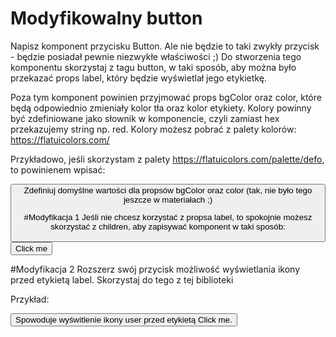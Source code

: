 # Modyfikowalny button
Napisz komponent przycisku Button. Ale nie będzie to taki zwykły przycisk - będzie posiadał pewnie niezwykłe właściwości ;) Do stworzenia tego komponentu skorzystaj z tagu button, w taki sposób, aby można było przekazać props label, który będzie wyświetlał jego etykietkę.

Poza tym komponent powinien przyjmować props bgColor oraz color, które będą odpowiednio zmieniały kolor tła oraz kolor etykiety. Kolory powinny być zdefiniowane jako słownik w komponencie, czyli zamiast hex przekazujemy string np. red. Kolory możesz pobrać z palety kolorów: https://flatuicolors.com/

Przykładowo, jeśli skorzystam z palety https://flatuicolors.com/palette/defo, to powinienem wpisać:

<Button label="Click me" bgColor="alizarin" color="clouds" />
Zdefiniuj domyślne wartości dla propsów bgColor oraz color (tak, nie było tego jeszcze w materiałach ;)

#Modyfikacja 1
Jeśli nie chcesz korzystać z propsa label, to spokojnie możesz skorzystać z children, aby zapisywać komponent w taki sposób:

<Button bgColor="alizarin" color="clouds">Click me</Button>

#Modyfikacja 2
Rozszerz swój przycisk możliwość wyświetlania ikony przed etykietą label. Skorzystaj do tego z tej biblioteki

Przykład:

<Button icon="user" label="Click me" />
Spowoduje wyświtlenie ikony user przed etykietą Click me.